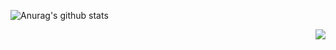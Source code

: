 
![Anurag's github stats](https://github-readme-stats.vercel.app/api?username=zuertx&show_icons=true&hide_border=true)

<a href="#">
<img align="right" src="https://github-readme-stats.vercel.app/api?username=zuertx&show_icons=true&hide_border=true&icon_color=586069&title_color=a0a9af">
</a>
